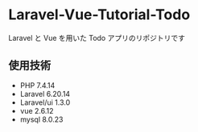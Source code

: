 # Laravel-Vue-Tutorial-Todo

Laravel と Vue を用いた Todo アプリのリポジトリです

## 使用技術

- PHP 7.4.14
- Laravel 6.20.14
- Laravel/ui 1.3.0
- vue 2.6.12
- mysql 8.0.23
